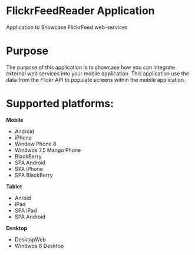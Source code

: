 FlickrFeedReader Application
=======================

Application to Showcase FlickrFeed web-services


# Purpose
The purpose of this application is to showcase how you can integrate external web services into your mobile application. This application use the data from the Flickr API to populate screens within the mobile application.

# Supported platforms:
**Mobile**
 * Android
 * iPhone
 * Window Phone 8
 * Windwos 7.5 Mango Phone
 * BlackBerry
 * SPA Android
 * SPA iPhone
 * SPA BlackBerry
 
**Tablet** 
 * Anroid
 * iPad
 * SPA iPad
 * SPA Android
 
**Desktop**
 * DesktopWeb
 * Windwos 8 Desktop
